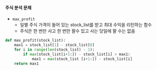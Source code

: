 #### 주식 분석 문제

* `max_profit`
  * 일별 주식 가격이 들어 있는 stock_list를 받고 최대 수익을 리턴하는 함수 
  * 주식은 한 번만 사고 한 번만 팔수 있고 사는 당일에 팔 수는 없음

```python
def max_profit(stock_list):
    max1 = stock_list[1] - stock_list[0]
    for i in range(len(stock_list) - 1):
        if max(stock_list[i+1:]) - stock_list[i] > max1:
            max1 = max(stock_list [i+1:]) - stock_list[i]
    return max1
```

